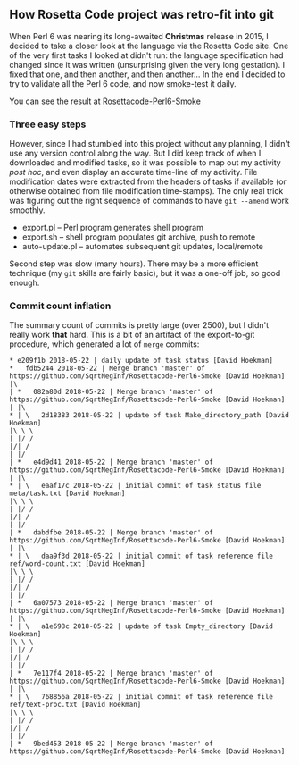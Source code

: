 ## How Rosetta Code project was retro-fit into git

When Perl 6 was nearing its long-awaited __Christmas__ release in 2015, I decided to take
a closer look at the language via the Rosetta Code site.  One of the very first tasks I 
looked at didn't run: the language specification had changed since it was written 
(unsurprising given the very long gestation). I fixed that one, and then another, and then 
another...  In the end I decided to try to validate all the Perl 6 code, and now smoke-test 
it daily.  

You can see the result at
[Rosettacode-Perl6-Smoke](https://github.com/SqrtNegInf/Rosettacode-Perl6-Smoke)

### Three easy steps

However, since I had stumbled into this project without any planning, I didn't use any
version control along the way.  But I did keep track of when I downloaded and modified tasks, so it
was possible to map out my activity _post hoc_, and even display an accurate time-line of my 
activity.  File modification dates were extracted from the headers of tasks if available 
(or otherwise obtained from file modification time-stamps).  The only real trick was figuring 
out the right sequence of commands to have ```git --amend``` work smoothly.

* export.pl – Perl program generates shell program
* export.sh – shell program populates git archive, push to remote
* auto-update.pl – automates subsequent git updates, local/remote

Second step was slow (many hours). There may be a more efficient technique 
(my ```git``` skills are fairly basic), but it was a one-off job, so good enough.

### Commit count inflation

The summary count of commits is pretty large (over 2500), but I didn't really work **that** hard.
This is a bit of an artifact of the export-to-git procedure, which generated a lot of ```merge``` commits:

```
* e209f1b 2018-05-22 | daily update of task status [David Hoekman]
*   fdb5244 2018-05-22 | Merge branch 'master' of https://github.com/SqrtNegInf/Rosettacode-Perl6-Smoke [David Hoekman]
|\
| *   082a80d 2018-05-22 | Merge branch 'master' of https://github.com/SqrtNegInf/Rosettacode-Perl6-Smoke [David Hoekman]
| |\
* | \   2d18383 2018-05-22 | update of task Make_directory_path [David Hoekman]
|\ \ \
| |/ /
|/| /
| |/
| *   e4d9d41 2018-05-22 | Merge branch 'master' of https://github.com/SqrtNegInf/Rosettacode-Perl6-Smoke [David Hoekman]
| |\
* | \   eaaf17c 2018-05-22 | initial commit of task status file meta/task.txt [David Hoekman]
|\ \ \
| |/ /
|/| /
| |/
| *   dabdfbe 2018-05-22 | Merge branch 'master' of https://github.com/SqrtNegInf/Rosettacode-Perl6-Smoke [David Hoekman]
| |\
* | \   daa9f3d 2018-05-22 | initial commit of task reference file ref/word-count.txt [David Hoekman]
|\ \ \
| |/ /
|/| /
| |/
| *   6a07573 2018-05-22 | Merge branch 'master' of https://github.com/SqrtNegInf/Rosettacode-Perl6-Smoke [David Hoekman]
| |\
* | \   a1e698c 2018-05-22 | update of task Empty_directory [David Hoekman]
|\ \ \
| |/ /
|/| /
| |/
| *   7e117f4 2018-05-22 | Merge branch 'master' of https://github.com/SqrtNegInf/Rosettacode-Perl6-Smoke [David Hoekman]
| |\
* | \   768856a 2018-05-22 | initial commit of task reference file ref/text-proc.txt [David Hoekman]
|\ \ \
| |/ /
|/| /
| |/
| *   9bed453 2018-05-22 | Merge branch 'master' of https://github.com/SqrtNegInf/Rosettacode-Perl6-Smoke [David Hoekman]
````
